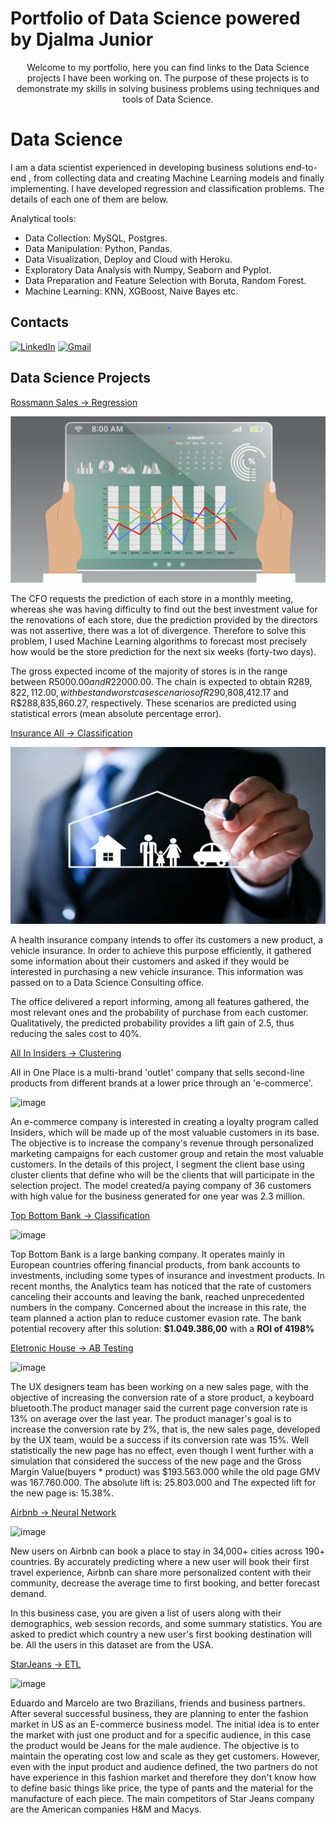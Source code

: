 # Portfolio of Data Science powered by Djalma Junior

<p align=center>
Welcome to my portfolio, here you can find links to the Data Science projects I have been working on. The purpose of these projects is to demonstrate my skills in solving business problems using techniques and tools of Data Science.
</p>


# Data Science

I am a data scientist experienced in developing business solutions end-to-end , from collecting data and creating Machine Learning models and finally implementing.
I have developed regression and classification problems. The details of each one of them are below.

Analytical tools:
- Data Collection: MySQL, Postgres.
- Data Manipulation: Python, Pandas.
- Data Visualization, Deploy and Cloud with Heroku.
- Exploratory Data Analysis with Numpy, Seaborn and Pyplot.
- Data Preparation and Feature Selection with Boruta, Random Forest.
- Machine Learning: KNN, XGBoost, Naive Bayes etc.

## Contacts



[<img alt="LinkedIn" src="https://img.shields.io/badge/LinkedIn-0077B5?style=for-the-badge&logo=linkedin&logoColor=white"/>](https://www.linkedin.com/in/djalmajunior07)
[<img alt="Gmail" src = "https://img.shields.io/badge/Gmail-D14836?style=for-the-badge&logo=gmail&logoColor=white"/>](mailto:djalmajr07@gmail.com)


## Data Science Projects


[Rossmann Sales -> Regression](https://github.com/djalmajr07/rossmann-sales)

![Sales](https://github.com/djalmajr07/rossmann-sales/blob/main/img/0_7tM5SbKstuED5_AX.jpg)

The CFO requests the prediction of each store in a monthly meeting, whereas she was having difficulty to find out the best investment value for the renovations of each store, due the prediction provided by the directors was not assertive, there was a lot of divergence. Therefore to solve this problem, I used Machine Learning algorithms to forecast most precisely how would be the store prediction for the next six weeks (forty-two days). 

The gross expected income of the majority of stores is in the range between R$5000.00 and R$22000.00. The chain is expected to obtain R$289,822,112.00, with best and worst case scenarios of R$290,808,412.17 and R$288,835,860.27, respectively. These scenarios are predicted using statistical errors (mean absolute percentage error).



[Insurance All -> Classification](https://github.com/djalmajr07/InsuranceAll)

![insurance](https://github.com/djalmajr07/InsuranceAll/blob/main/img/capa.jpg)

A health insurance company intends to offer its customers a new product, a vehicle insurance. In order to achieve this purpose efficiently, it gathered some information about their customers and asked if they would be interested in purchasing a new vehicle insurance. This information was passed on to a Data Science Consulting office.

The office delivered a report informing, among all features gathered, the most relevant ones and the probability of purchase from each customer. Qualitatively, the predicted probability provides a lift gain of 2.5, thus reducing the sales cost to 40%.



[All In Insiders -> Clustering](https://github.com/djalmajr07/all_in_insiders)

All in One Place is a multi-brand 'outlet' company that sells second-line products from different brands at a lower price through an 'e-commerce'.

![image](https://user-images.githubusercontent.com/85264359/153950509-554ea347-eab1-4d11-9877-8cd8057b2e63.png)


An e-commerce company is interested in creating a loyalty program called Insiders, which will be made up of the most valuable customers in its base. The objective is to increase the company's revenue through personalized marketing campaigns for each customer group and retain the most valuable customers. In the details of this project, I segment the client base using cluster clients that define who will be the clients that will participate in the selection project. The model created/a paying company of 36 customers with high value for the business generated for one year was 2.3 million.



[Top Bottom Bank -> Classification](https://github.com/djalmajr07/topbottombank)

![image](https://user-images.githubusercontent.com/85264359/174097629-52c80686-f2c2-402c-9311-a3600d493e0d.png)

Top Bottom Bank is a large banking company. It operates mainly in European countries offering financial products, from bank accounts to investments, including some types of insurance and investment products. In recent months, the Analytics team has noticed that the rate of customers canceling their accounts and leaving the bank, reached unprecedented numbers in the company. Concerned about the increase in this rate, the team planned a
action plan to reduce customer evasion rate. The bank potential recovery after this solution: **$1.049.386,00** with a **ROI of 4198%**

[Eletronic House -> AB Testing](https://github.com/djalmajr07/ab_testing_page_conversion)

![image](https://user-images.githubusercontent.com/85264359/183309515-f94eb10d-63c4-4153-ae29-681d6a19d6e6.png)

The UX designers team has been working on a new sales page, with the objective of increasing the conversion rate of a store product, a keyboard bluetooth.The product manager said the current page conversion rate is 13% on average over the last year. The product manager's goal is to increase the conversion rate by 2%, that is, the new sales page, developed by the UX team, would be a success if its conversion rate was 15%. Well statistically the new page has no effect, even though I went further with a simulation that considered the success of the new page and the Gross Margin Value(buyers * product) was $193.563.000 while the old page GMV was 167.760.000. The absolute lift is: 25.803.000 and The expected lift for the new page is: 15.38%.


[Airbnb -> Neural Network](https://github.com/djalmajr07/airbnb)

![image](https://user-images.githubusercontent.com/85264359/137347783-96d95d7d-e477-4241-a970-6686e6f1f2ec.png)

New users on Airbnb can book a place to stay in 34,000+ cities across 190+ countries. By accurately predicting where a new user will book their first travel experience, Airbnb can share more personalized content with their community, decrease the average time to first booking, and better forecast demand.

In this business case, you are given a list of users along with their demographics, web session records, and some summary statistics. You are asked to predict which country a new user's first booking destination will be. All the users in this dataset are from the USA.



[StarJeans -> ETL](https://github.com/djalmajr07/starjeans)

![image](https://user-images.githubusercontent.com/85264359/137332650-3501f247-d830-4458-ac97-01e683c13292.png)

Eduardo and Marcelo are two Brazilians, friends and business partners. After several successful business, they are planning to enter the fashion market in US as an E-commerce business model. The initial idea is to enter the market with just one product and for a specific audience, in this case the product would be Jeans for the male audience. The objective is to maintain the operating cost low and scale as they get customers. However, even with the input product and audience defined, the two partners do not have experience in this fashion market and therefore they don't know how to define basic things like price, the type of pants and the material for the manufacture of each piece. The main competitors of Star Jeans company are the American companies H&M and Macys.




<!--
**djalmajr07/djalmajr07** is a ✨ _special_ ✨ repository because its `README.md` (this file) appears on your GitHub profile.

Here are some ideas to get you started:

- 🔭 I’m currently working on ...
- 🌱 I’m currently learning ...
- 👯 I’m looking to collaborate on ...
- 🤔 I’m looking for help with ...
- 💬 Ask me about ...
- 📫 How to reach me: ...
- 😄 Pronouns: ...
- ⚡ Fun fact: ...
-->
